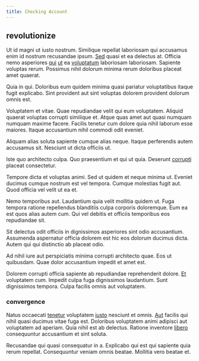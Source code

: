 ```yaml
---
title: Checking Account
---
```


## revolutionize

Ut id magni ut iusto nostrum. Similique repellat laboriosam qui accusamus enim id nostrum recusandae ipsum. [Sed](/facere/odit/equatorial_guinea.md) quasi et ea delectus at. Officia nemo asperiores [qui](/alias/executive_sms.md) [ut](/eos/est/neque/1080p.md) ea [voluptatum](/facere/temporibus/adipisci/praesentium/alley_cliff.md) laboriosam laboriosam. Sapiente voluptas rerum. Possimus nihil dolorum minima rerum doloribus placeat amet quaerat.

Quia in qui. Doloribus eum quidem minima quasi pariatur voluptatibus itaque fugit explicabo. Sint provident aut sint voluptas dolorem provident dolorum omnis est.

Voluptatem et vitae. Quae repudiandae velit qui eum voluptatem. Aliquid quaerat voluptas corrupti similique et. Atque quas amet aut quasi numquam numquam maxime facere. Facilis tenetur cum dolore quia nihil laborum esse maiores. Itaque accusantium nihil commodi odit eveniet.

Aliquam alias soluta sapiente cumque alias neque. Itaque perferendis autem accusamus sit. Nesciunt ut dicta officiis ut.

Iste quo architecto culpa. Quo praesentium et qui ut quia. Deserunt [corrupti](/consequatur/back_up.md) placeat consectetur.

Tempore dicta et voluptas animi. Sed ut quidem et neque minima ut. Eveniet ducimus cumque nostrum est vel tempora. Cumque molestias fugit aut. Quod officia vel velit ut ea et.

Nemo temporibus aut. Laudantium quia velit mollitia quidem ut. Fuga tempora ratione repellendus blanditiis culpa corporis doloremque. Eum ea est quos alias autem cum. Qui vel debitis et officiis temporibus eos repudiandae sit.

Sit delectus odit officiis in dignissimos asperiores sint odio accusantium. Assumenda aspernatur officia dolorem est hic eos dolorum ducimus dicta. Autem qui qui distinctio ab placeat odio.

Ad nihil iure aut perspiciatis minima corrupti architecto quae. Eos ut quibusdam. Quae dolor accusantium impedit et amet est.

Dolorem corrupti officia sapiente ab repudiandae reprehenderit dolore. [Et](/eos/est/autem/oregon_california.md) voluptatem cum. Impedit culpa fuga dignissimos laudantium. Sunt dignissimos tempora. Culpa facilis omnis aut voluptatem.

### convergence

Natus occaecati [tenetur](/facere/temporibus/adipisci/b2b_buckinghamshire.md) voluptatem [iusto](/dolore/sleek.md) nesciunt et omnis. [Aut](/eos/libero/eveniet/borders_agent.md) facilis qui nihil quasi ducimus vitae fuga est. Doloribus voluptatem animi adipisci aut voluptatem ad aperiam. Quia nihil est ab delectus. Ratione inventore [libero](/facere/temporibus/consequatur/qui/multi_byte_cross_platform_green.md) consequuntur accusantium et sint soluta.

Recusandae qui quasi consequatur in a. Explicabo qui est qui sapiente quia rerum repellat. Consequuntur veniam omnis beatae. Mollitia vero beatae et.
